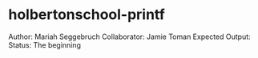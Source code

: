 # holbertonschool-printf
Author: Mariah Seggebruch
Collaborator: Jamie Toman
Expected Output:
Status: The beginning

